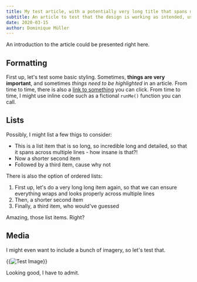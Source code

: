 ```yaml
---
title: My test article, with a potentially very long title that spans multiple lines
subtitle: An article to test that the design is working as intended, using all elements in different combinations, with edge cases
date: 2020-03-15
author: Dominique Müller
---
```


An introduction to the article could be presented right here.

## Formatting

First up, let's test some basic styling. Sometimes, **things are very important**, and sometimes _things need to be highlighted_ in an
article. From time to time, there is also a [link to something](https://github.com/) you can click. From time to time, I might use inline
code such as a fictional `runMe()` function you can call.

## Lists

Possibly, I might list a few thigs to consider:

- This is a list item that is so long, so incredible long and detailed, so that it spans across multiple lines - how insane is that?!
- Now a shorter second item
- Followed by a third item, cause why not

There is also the option of ordered lists:

1. First up, let's do a very long long item again, so that we can ensure everything wraps and looks properly across multiple lines
2. Then, a shorter second item
3. Finally, a third item, who would've guessed

Amazing, those list items. Right?

## Media

I might even want to include a bunch of imagery, so let's test that.

{{<image src="./images/test-image.jpg" title="This is a test image" alt="Test Image">}}

Looking good, I have to admit.
